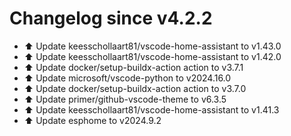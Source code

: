 # Changelog since v4.2.2
- ⬆️ Update keesschollaart81/vscode-home-assistant to v1.43.0 
- ⬆️ Update keesschollaart81/vscode-home-assistant to v1.42.0 
- ⬆️ Update docker/setup-buildx-action action to v3.7.1 
- ⬆️ Update microsoft/vscode-python to v2024.16.0 
- ⬆️ Update docker/setup-buildx-action action to v3.7.0 
- ⬆️ Update primer/github-vscode-theme to v6.3.5 
- ⬆️ Update keesschollaart81/vscode-home-assistant to v1.41.3 
- ⬆️ Update esphome to v2024.9.2 

